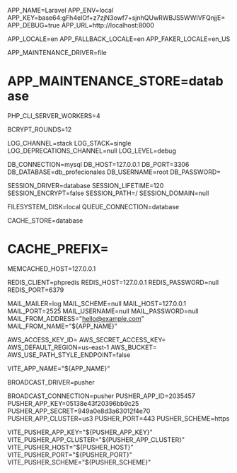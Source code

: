 APP_NAME=Laravel
APP_ENV=local
APP_KEY=base64:gFh4elOf+z7zjN3owf7+sjnhQUwRWBJS5WWIVFQnjjE=
APP_DEBUG=true
APP_URL=http://localhost:8000

APP_LOCALE=en
APP_FALLBACK_LOCALE=en
APP_FAKER_LOCALE=en_US

APP_MAINTENANCE_DRIVER=file
# APP_MAINTENANCE_STORE=database

PHP_CLI_SERVER_WORKERS=4

BCRYPT_ROUNDS=12

LOG_CHANNEL=stack
LOG_STACK=single
LOG_DEPRECATIONS_CHANNEL=null
LOG_LEVEL=debug

DB_CONNECTION=mysql
DB_HOST=127.0.0.1
DB_PORT=3306
DB_DATABASE=db_profecionales
DB_USERNAME=root
DB_PASSWORD=

SESSION_DRIVER=database
SESSION_LIFETIME=120
SESSION_ENCRYPT=false
SESSION_PATH=/
SESSION_DOMAIN=null

FILESYSTEM_DISK=local
QUEUE_CONNECTION=database

CACHE_STORE=database
# CACHE_PREFIX=

MEMCACHED_HOST=127.0.0.1

REDIS_CLIENT=phpredis
REDIS_HOST=127.0.0.1
REDIS_PASSWORD=null
REDIS_PORT=6379

MAIL_MAILER=log
MAIL_SCHEME=null
MAIL_HOST=127.0.0.1
MAIL_PORT=2525
MAIL_USERNAME=null
MAIL_PASSWORD=null
MAIL_FROM_ADDRESS="hello@example.com"
MAIL_FROM_NAME="${APP_NAME}"

AWS_ACCESS_KEY_ID=
AWS_SECRET_ACCESS_KEY=
AWS_DEFAULT_REGION=us-east-1
AWS_BUCKET=
AWS_USE_PATH_STYLE_ENDPOINT=false

VITE_APP_NAME="${APP_NAME}"

BROADCAST_DRIVER=pusher

BROADCAST_CONNECTION=pusher
PUSHER_APP_ID=2035457
PUSHER_APP_KEY=05138e43f20396bb9c25
PUSHER_APP_SECRET=949a0e8d3a63012f4e70
PUSHER_APP_CLUSTER=us3
PUSHER_PORT=443
PUSHER_SCHEME=https

VITE_PUSHER_APP_KEY="${PUSHER_APP_KEY}"
VITE_PUSHER_APP_CLUSTER="${PUSHER_APP_CLUSTER}"
VITE_PUSHER_HOST="${PUSHER_HOST}"
VITE_PUSHER_PORT="${PUSHER_PORT}"
VITE_PUSHER_SCHEME="${PUSHER_SCHEME}"
